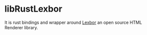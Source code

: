 # libRustLexbor

It is rust bindings and wrapper around [Lexbor](https://github.com/lexbor/lexbor) an open source HTML Renderer library.

